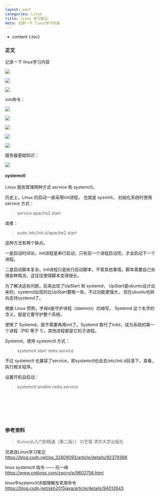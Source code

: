 ```yaml
---
layout: post
categories: Linux
title: linux 学习笔记
meta: 记录一下 linux学习内容
---
```

* content
{:toc}

### 正文

记录一下 linux学习内容

![]({{site.baseurl}}/images/20190902/20190902115101.jpeg)

![]({{site.baseurl}}/images/20190902/20190902115348.jpeg)

![]({{site.baseurl}}/images/20190902/20190902115429.jpeg)

vim命令：

![]({{site.baseurl}}/images/20190902/20190902115501.jpeg)

![]({{site.baseurl}}/images/20190902/20190902115522.jpeg)

![]({{site.baseurl}}/images/20190902/20190902115552.jpeg)

![]({{site.baseurl}}/images/20190902/20190902115622.jpeg)

![]({{site.baseurl}}/images/20190902/20190902115645.jpeg)

服务器基础知识：

![]({{site.baseurl}}/images/20190902/20190902115711.jpeg)

#### systemctl

Linux 服务管理两种方式 service 和 systemctl。

历史上，Linux 的启动一直采用init进程， 也就是 sysvinit， 初始化系统时使用 service 方式：
> service apache2 start

或者：
> sudo /etc/init.d/apache2 start

这种方法有两个缺点。

一是启动时间长。init进程是串行启动，只有前一个进程启动完，才会启动下一个进程。

二是启动脚本复杂。init进程只是执行启动脚本，不管其他事情。脚本需要自己处理各种情况，这往往使得脚本变得很长。

为了解决这些问题，后来出现了UpStart 和 systemd， UpStart是ubuntu设计出来的，systemd出现的比UpStart要晚一些，不过功能更强大，
现在ubuntu也转向支持systemd了。

根据 Linux 惯例，字母d是守护进程（daemon）的缩写。 Systemd 这个名字的含义，就是它要守护整个系统。

使用了 Systemd，就不需要再用init了。Systemd 取代了initd，成为系统的第一个进程（PID 等于 1），其他进程都是它的子进程。

Systemd，使用 systemctl 方式：
> systemctl start redis.service

不过 systemctl 也兼容了service，即systemctl也会去/etc/init.d目录下，查看，执行相关程序。

设置开机自启动：
> systemctl enable redis.service

<br/><br/><br/><br/><br/>
### 参考资料

> 《Linux从入门到精通（第二版）》     刘艺智             清华大学出版社

兄弟连Linux学习笔记 <https://blog.csdn.net/qq_32809093/article/details/92379368>

linux systemctl 指令 —— 阮一峰 <https://www.cnblogs.com/zwcry/p/9602756.html>

linux中systemctl详细理解及常用命令 <https://blog.csdn.net/skh2015java/article/details/94012643>
